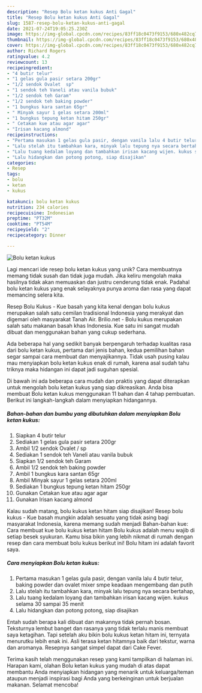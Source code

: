 ```yaml
---
description: "Resep Bolu ketan kukus Anti Gagal"
title: "Resep Bolu ketan kukus Anti Gagal"
slug: 1587-resep-bolu-ketan-kukus-anti-gagal
date: 2021-07-24T19:05:25.230Z
image: https://img-global.cpcdn.com/recipes/83ff18c0473f9153/680x482cq70/bolu-ketan-kukus-foto-resep-utama.jpg
thumbnail: https://img-global.cpcdn.com/recipes/83ff18c0473f9153/680x482cq70/bolu-ketan-kukus-foto-resep-utama.jpg
cover: https://img-global.cpcdn.com/recipes/83ff18c0473f9153/680x482cq70/bolu-ketan-kukus-foto-resep-utama.jpg
author: Richard Rogers
ratingvalue: 4.2
reviewcount: 13
recipeingredient:
- "4 butir telur"
- "1 gelas gula pasir setara 200gr"
- "1/2 sendok Ovalet  sp"
- "1 sendok teh Vaneli atau vanila bubuk"
- "1/2 sendok teh Garam"
- "1/2 sendok teh baking powder"
- "1 bungkus kara santan 65gr"
- " Minyak sayur 1 gelas setara 200ml"
- "1 bungkus tepung ketan hitam 250gr"
- " Cetakan kue atau agar agar"
- "Irisan kacang almond"
recipeinstructions:
- "Pertama masukan 1 gelas gula pasir, dengan vanila lalu 4 butir telur, baking powder dan ovalet mixer smpe keadaan mengembang dan putih"
- "Lalu stelah itu tambahkan kara, minyak lalu tepung nya secara bertahap,"
- "Lalu tuang kedalam loyang dan tambahkan irisan kacang wijen. kukus selama 30 sampai 35 menit"
- "Lalu hidangkan dan potong potong, siap disajikan"
categories:
- Resep
tags:
- bolu
- ketan
- kukus

katakunci: bolu ketan kukus 
nutrition: 234 calories
recipecuisine: Indonesian
preptime: "PT32M"
cooktime: "PT54M"
recipeyield: "2"
recipecategory: Dinner

---
```



![Bolu ketan kukus](https://img-global.cpcdn.com/recipes/83ff18c0473f9153/680x482cq70/bolu-ketan-kukus-foto-resep-utama.jpg)

Lagi mencari ide resep bolu ketan kukus yang unik? Cara membuatnya memang tidak susah dan tidak juga mudah. Jika keliru mengolah maka hasilnya tidak akan memuaskan dan justru cenderung tidak enak. Padahal bolu ketan kukus yang enak selayaknya punya aroma dan rasa yang dapat memancing selera kita.

Resep Bolu Kukus - Kue basah yang kita kenal dengan bolu kukus merupakan salah satu cemilan tradisional Indonesia yang merakyat dan digemari oleh masyarakat Tanah Air. Brilio.net - Bolu kukus merupakan salah satu makanan basah khas Indonesia. Kue satu ini sangat mudah dibuat dan menggunakan bahan yang cukup sederhana.

Ada beberapa hal yang sedikit banyak berpengaruh terhadap kualitas rasa dari bolu ketan kukus, pertama dari jenis bahan, kedua pemilihan bahan segar sampai cara membuat dan menyajikannya. Tidak usah pusing kalau mau menyiapkan bolu ketan kukus enak di rumah, karena asal sudah tahu triknya maka hidangan ini dapat jadi suguhan spesial.


Di bawah ini ada beberapa cara mudah dan praktis yang dapat diterapkan untuk mengolah bolu ketan kukus yang siap dikreasikan. Anda bisa membuat Bolu ketan kukus menggunakan 11 bahan dan 4 tahap pembuatan. Berikut ini langkah-langkah dalam menyiapkan hidangannya.

<!--inarticleads1-->

##### Bahan-bahan dan bumbu yang dibutuhkan dalam menyiapkan Bolu ketan kukus:

1. Siapkan 4 butir telur
1. Sediakan 1 gelas gula pasir setara 200gr
1. Ambil 1/2 sendok Ovalet / sp
1. Sediakan 1 sendok teh Vaneli atau vanila bubuk
1. Siapkan 1/2 sendok teh Garam
1. Ambil 1/2 sendok teh baking powder
1. Ambil 1 bungkus kara santan 65gr
1. Ambil  Minyak sayur 1 gelas setara 200ml
1. Sediakan 1 bungkus tepung ketan hitam 250gr
1. Gunakan  Cetakan kue atau agar agar
1. Gunakan Irisan kacang almond


Kalau sudah matang, bolu kukus ketan hitam siap disajikan! Resep bolu kukus - Kue basah mungkin adalah sesuatu yang tidak asing bagi masyarakat Indonesia, karena memang sudah menjadi Bahan-bahan kue: Cara membuat kue bolu kukus ketan hitam Bolu kukus adalah menu wajib di setiap besek syukuran. Kamu bisa bikin yang lebih nikmat di rumah dengan resep dan cara membuat bolu kukus berikut ini! Bolu hitam ini adalah favorit saya. 

<!--inarticleads2-->

##### Cara menyiapkan Bolu ketan kukus:

1. Pertama masukan 1 gelas gula pasir, dengan vanila lalu 4 butir telur, baking powder dan ovalet mixer smpe keadaan mengembang dan putih
1. Lalu stelah itu tambahkan kara, minyak lalu tepung nya secara bertahap,
1. Lalu tuang kedalam loyang dan tambahkan irisan kacang wijen. kukus selama 30 sampai 35 menit
1. Lalu hidangkan dan potong potong, siap disajikan


Entah sudah berapa kali dibuat dan makannya tidak pernah bosan. Teksturnya lembut banget dan rasanya yang tidak terlalu manis membuat saya ketagihan. Tapi setelah aku bikin bolu kukus ketan hitam ini, ternyata menurutku lebih enak ini. Asli terasa ketan hitamnya baik dari tekstur, warna dan aromanya. Resepnya sangat simpel dapat dari Cake Fever. 

Terima kasih telah menggunakan resep yang kami tampilkan di halaman ini. Harapan kami, olahan Bolu ketan kukus yang mudah di atas dapat membantu Anda menyiapkan hidangan yang menarik untuk keluarga/teman ataupun menjadi inspirasi bagi Anda yang berkeinginan untuk berjualan makanan. Selamat mencoba!
